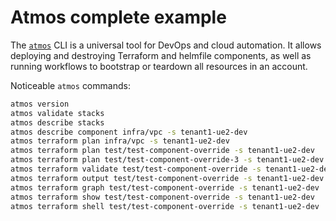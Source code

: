 # Atmos complete example

The [`atmos`](https://github.com/cloudposse/atmos) CLI is a universal tool for DevOps and cloud automation. It allows
deploying and destroying Terraform and helmfile components, as well as running workflows to bootstrap or teardown all
resources in an account.

Noticeable `atmos` commands:

```bash
atmos version
atmos validate stacks
atmos describe stacks
atmos describe component infra/vpc -s tenant1-ue2-dev
atmos terraform plan infra/vpc -s tenant1-ue2-dev
atmos terraform plan test/test-component-override -s tenant1-ue2-dev
atmos terraform plan test/test-component-override-3 -s tenant1-ue2-dev
atmos terraform validate test/test-component-override -s tenant1-ue2-dev
atmos terraform output test/test-component-override -s tenant1-ue2-dev
atmos terraform graph test/test-component-override -s tenant1-ue2-dev
atmos terraform show test/test-component-override -s tenant1-ue2-dev
atmos terraform shell test/test-component-override -s tenant1-ue2-dev
```
